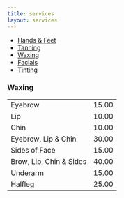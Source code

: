 ```yaml
---
title: services
layout: services
---
```

<section>
	<nav class="use-middle">
		<ul>
			<li>
				<a href="#hands" class="button">Hands & Feet</a>
			</li>
			<li>
				<a href="#tanning" class="button">Tanning</a>
			</li>
			<li>
				<a href="#waxing" class="button">Waxing</a>
			</li>
			<li>
				<a href="#facials" class="button">Facials</a>
			</li>
			<li>
				<a href="#tinting" class="button">Tinting</a>
			</li>
		</ul>
	</nav>
</section>
<section>
	<h3 class="major">Waxing</h3>
	<div class="table-wrapper">
		<table>
			<tbody>
				<tr>
					<td>Eyebrow</td>
					<td>15.00</td>
				</tr>
				<tr>
					<td>Lip</td>
					<td>10.00</td>
				</tr>
                <tr>
					<td>Chin</td>
					<td>10.00</td>
				</tr>
                <tr>
					<td>Eyebrow, Lip & Chin</td>
					<td>30.00</td>
				</tr>
                <tr>
					<td>Sides of Face</td>
					<td>15.00</td>
				</tr>
                <tr>
					<td>Brow, Lip, Chin & Sides</td>
					<td>40.00</td>
				</tr>
                <tr>
					<td>Underarm</td>
					<td>15.00</td>
				</tr>
                <tr>
					<td>Halfleg</td>
					<td>25.00</td>
				</tr>
			</tbody>
		</table>
	</div>
</section>